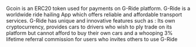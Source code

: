 Gcoin is an ERC20 token used for payments on G-Ride platform.
G-Ride is a worldwide ride hailing App which offers reliable and affordable transport services.
G-Ride has unique and innovative features such as :
Its own cryptocurrency, provides cars to drivers who wish to ply trade on its platform but cannot afford to buy their own cars and a whooping 3% lifetime referral commission for users who invites others to use G-Ride
